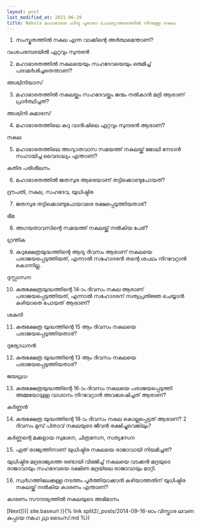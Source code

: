 ```yaml
---
layout: post
last_modified_at: 2021-06-29
title: Nakula മഹാഭാരത ഹിന്ദു പുരാണ ചോദ്യോത്തരത്തിൽ നിന്നുള്ള നകുല
---
```


1) സംസ്കൃതത്തിൽ നകുല എന്ന വാക്കിന്റെ അർത്ഥമെന്താണ്?

വംശപരമ്പരയിൽ ഏറ്റവും സുന്ദരൻ

2) മഹാഭാരതത്തിൽ നകുലയെയും സഹദേവയെയും ഒരുമിച്ച് പരാമർശിച്ചതെന്താണ്?

അശ്വിനിയാസ്

3) മഹാഭാരതത്തിൽ നകുലയ്ക്കും സഹദേവയ്ക്കും ജന്മം നൽകാൻ മദ്രി ആരാണ് പ്രാർത്ഥിച്ചത്?

അശ്വിനി കുമാരസ്

4) മഹാഭാരതത്തിലെ കുറു വാൻഷിലെ ഏറ്റവും സുന്ദരൻ ആരാണ്?

നകുല

5) മഹാഭാരതത്തിലെ അഗ്യാതവാസ സമയത്ത് നകുലയ്ക്ക് ജോലി നേടാൻ സഹായിച്ച വൈദഗ്ദ്ധ്യം എന്താണ്?

കുതിര പരിശീലനം

6) മഹാഭാരതത്തിൽ ജതസുര ആരെയാണ് തട്ടിക്കൊണ്ടുപോയത്?

ദ്രൗപതി, നകുല, സഹദേവ, യുധിഷ്ഠിര

7) ജതസുര തട്ടിക്കൊണ്ടുപോയവരെ രക്ഷപ്പെടുത്തിയതാര്?

ഭീമ

8) അഗയതാവസിന്റെ സമയത്ത് നകുലയ്ക്ക് നൽകിയ പേര്?

ഗ്രന്തിക

9) കുറുക്ഷേത്രയുദ്ധത്തിന്റെ ആദ്യ ദിവസം ആരാണ് നകുലയെ പരാജയപ്പെടുത്തിയത്, എന്നാൽ സഹോദരൻ തന്റെ ശപഥം നിറവേറ്റാൻ കൊന്നില്ല.

ദുസ്സാസന

10) കുരുക്ഷേത്രയുദ്ധത്തിന്റെ 14-ാം ദിവസം നകുല ആരാണ് പരാജയപ്പെടുത്തിയത്, എന്നാൽ സഹോദരന് സത്യപ്രതിജ്ഞ ചെയ്യാൻ കഴിയാതെ പോയത് ആരാണ്?

ശകുനി

11) കുരുക്ഷേത്ര യുദ്ധത്തിന്റെ 15 ആം ദിവസം നകുലയെ പരാജയപ്പെടുത്തിയതാര്?

ദുര്യോധനൻ

12) കുരുക്ഷേത്ര യുദ്ധത്തിന്റെ 13 ആം ദിവസം നകുലയെ പരാജയപ്പെടുത്തിയതാര്?

ജയധ്രധ

13) കുരുക്ഷേത്രയുദ്ധത്തിന്റെ 16-ാം ദിവസം നകുലയെ പരാജയപ്പെടുത്തി അമ്മയോടുള്ള വാഗ്ദാനം നിറവേറ്റാൻ അവശേഷിച്ചത് ആരാണ്?

കർണ്ണൻ

14) കുരുക്ഷേത്ര യുദ്ധത്തിന്റെ 18-ാം ദിവസം നകുല കൊല്ലപ്പെട്ടത് ആരാണ്? 2 ദിവസം മുമ്പ് പിതാവ് നകുലയുടെ ജീവൻ രക്ഷിച്ചുവെങ്കിലും?

കർണ്ണന്റെ മക്കളായ സുശേന, ചിത്രസേന, സത്യസേന

15) ഏത് രാജ്യത്തിനാണ് യുധിഷ്ഠിര നകുലയെ രാജാവായി നിയമിച്ചത്?

യുധിഷ്ഠിര മദ്രരാജ്യത്തെ രണ്ടായി വിഭജിച്ച് നകുലയെ വടക്കൻ മദ്രയുടെ രാജാവായും സഹദേവയെ ദക്ഷിണ മദ്രയിലെ രാജാവായും മാറ്റി.

16) സ്വർഗത്തിലേക്കുള്ള നടത്തം പൂർത്തിയാക്കാൻ കഴിയാത്തതിന് യുധിഷ്ഠിര നകുലയ്ക്ക് നൽകിയ കാരണം എന്താണ്?

കാരണം സൗന്ദര്യത്തിൽ നകുലയുടെ അഭിമാനം

[Next]({{ site.baseurl }}{% link  split2/_posts/2014-09-16-ഓം വിസ്താര ലവണ കുപ്പായ നമഹ ൧൧ ടൈംസ്.md %})
